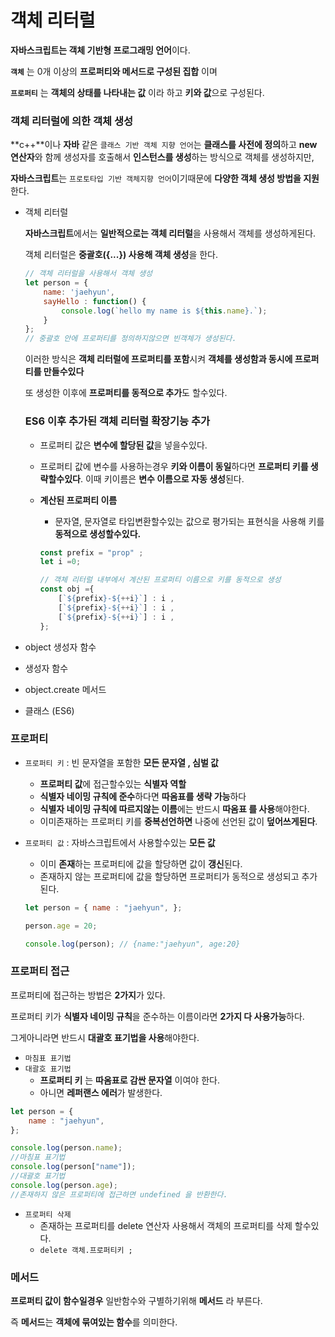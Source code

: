 # 객체 리터럴

**자바스크립트는 객체 기반형 프로그래밍 언어**이다.

**`객체`** 는 0개 이상의 **프로퍼티와 메서드로 구성된 집합** 이며 

**`프로퍼티`** 는 **객체의 상태를 나타내는 값** 이라 하고 **키와 값**으로 구성된다.

### 객체 리터럴에 의한 객체 생성

**c++**이나 **자바** 같은 `클래스 기반 객체 지향 언어`는 **클래스를 사전에 정의**하고 **new 연산자**와 함께 생성자를 호출해서 **인스턴스를 생성**하는 방식으로 객체를 생성하지만,

**자바스크립트**는 `프로토타입 기반 객체지향 언어`이기때문에 **다양한 객체 생성 방법을 지원**한다.

- 객체 리터럴
    
    **자바스크립트**에서는 **일반적으로는 객체 리터럴**을 사용해서 객체를 생성하게된다.
    
    객체 리터럴은 **중괄호({...}) 사용해 객체 생성**을 한다.
    
    ```jsx
    // 객체 리터럴을 사용해서 객체 생성 
    let person = {
    	name: 'jaehyun',
    	sayHello : function() {
    		console.log(`hello my name is ${this.name}.`);	
    	}
    };
    // 중괄호 안에 프로퍼티를 정의하지않으면 빈객체가 생성된다.
    ```
    
    이러한 방식은 **객체 리터럴에 프로퍼티를 포함**시켜 **객체를 생성함과 동시에 프로퍼티를 만들수있다**
    
    또 생성한 이후에 **프로퍼티를 동적으로 추가**도 할수있다.
    
    ### ES6 이후 추가된 객체 리터럴 확장기능 추가
    
    - 프로퍼티 값은 **변수에 할당된 값**을 넣을수있다.
    - 프로퍼티 값에 변수를 사용하는경우 **키와 이름이 동일**하다면 **프로퍼티 키를 생략할수있다**. 이때 키이름은 **변수 이름으로 자동 생성**된다.
    - **계산된 프로퍼티 이름**
        - 문자열, 문자열로 타입변환할수있는 값으로 평가되는 표현식을 사용해 키를 **동적으로 생성할수있다.**
        
        ```jsx
        const prefix = "prop" ;
        let i =0;
        
        // 객체 리터럴 내부에서 계산된 프로퍼티 이름으로 키를 동적으로 생성
        const obj ={
        	[`${prefix}-${++i}`] : i ,
        	[`${prefix}-${++i}`] : i ,
        	[`${prefix}-${++i}`] : i ,
        };
        ```
        
    
- object 생성자 함수
- 생성자 함수
- object.create 메서드
- 클래스 (ES6)

### 프로퍼티

- `프로퍼티 키` : 빈 문자열을 포함한 **모든 문자열 , 심벌 값**
    - **프로퍼티 값**에 접근할수있는 **식별자 역할**
    - **식별자 네이밍 규칙에 준수**하다면 **따옴표를 생략 가능**하다
    - **식별자 네이밍 규칙에 따르지않는 이름**에는 반드시 **따옴표 를 사용**해야한다.
    - 이미존재하는 프로퍼티 키를 **중복선언하면** 나중에 선언된 값이 **덮어쓰게된다**.
- `프로퍼티 값` : 자바스크립트에서 사용할수있는 **모든 값**
    - 이미 **존재**하는 프로퍼티에 값을 할당하면 값이 **갱신**된다.
    - 존재하지 않는 프로퍼티에 값을 할당하면 프로퍼티가 동적으로 생성되고 추가된다.
    
    ```jsx
    let person = { name : "jaehyun", };
    
    person.age = 20;
    
    console.log(person); // {name:"jaehyun", age:20}
    ```
    

### 프로퍼티 접근

프로퍼티에 접근하는 방법은 **2가지**가 있다.

프로퍼티 키가 **식별자 네이밍 규칙**을 준수하는 이름이라면 **2가지 다 사용가능**하다.

그게아니라면 반드시 **대괄호 표기법을 사용**해야한다.

- `마침표 표기법`
- `대괄호 표기법`
    - **프로퍼티 키** 는 **따옴표로 감싼 문자열** 이여야 한다.
    - 아니면 **레퍼랜스 에러**가 발생한다.

```jsx
let person = {
	name : "jaehyun",
};

console.log(person.name);
//마침표 표기법 
console.log(person["name"]);
//대괄호 표기법
console.log(person.age);
//존재하지 않은 프로퍼티에 접근하면 undefined 을 반환한다.
```

- `프로퍼티 삭제`
    - 존재하는 프로퍼티를 delete 연산자 사용해서 객체의 프로퍼티를 삭제 할수있다.
    - `delete 객체.프로퍼티키 ;`

### 메서드

**프로퍼티 값이 함수일경우** 일반함수와 구별하기위해 **메서드** 라 부른다.

즉 **메서드**는 **객체에 묶여있는 함수**를 의미한다.
